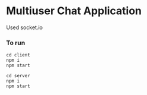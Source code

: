 # Multiuser Chat Application

Used socket.io

### To run

```
cd client
npm i
npm start

cd server
npm i
npm start
```
